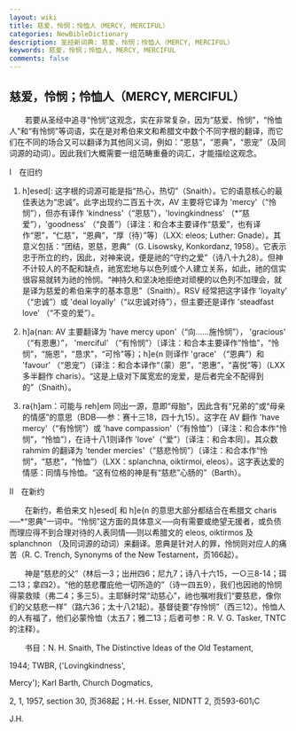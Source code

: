```yaml
---
layout: wiki
title: 慈爱，怜悯；怜恤人（MERCY, MERCIFUL）
categories: NewBibleDictionary
description: 圣经新词典: 慈爱，怜悯；怜恤人（MERCY, MERCIFUL）
keywords: 慈爱，怜悯；怜恤人, MERCY, MERCIFUL
comments: false
---
```


## 慈爱，怜悯；怜恤人（MERCY, MERCIFUL）

　　若要从圣经中追寻“怜悯”这观念，实在非常复杂，因为“慈爱、怜悯”，“怜恤人”和“有怜悯”等词语，实在是对希伯来文和希腊文中数个不同字根的翻译，而它们在不同的场合又可以翻译为其他同义词，例如：“恩慈”，“恩典”，“恩宠”（及同词源的动词）。因此我们大概需要一组范畴重叠的词汇，才能描绘这观念。

Ⅰ　在旧约

1. h]esed[: 这字根的词源可能是指“热心，热切”（Snaith）。它的语意核心的最佳表达为“忠诚”。此字出现约二百五十次，AV 主要将它译为 'mercy'（“怜悯”），但亦有译作 'kindness'（“恩慈”），'lovingkindness' （*“慈爱”），'goodness' （“良善”）〔译注：和合本主要译作“慈爱”，也有译作“恩”，“仁慈”，“恩典”，“厚（待）”等〕（LXX: eleos; Luther: Gnade）。其意义包括：“团结，恩慈，恩典”（G. Lisowsky, Konkordanz, 1958）。它表示忠于所立的约，因此，对神来说，便是祂的“守约之爱”（诗八十九28）。但神不计较人的不配和缺点，祂宽宏地与以色列或个人建立关系，如此，祂的信实很容易就转为祂的怜悯。“神持久和坚决地拒绝对顽梗的以色列不加理会，就是译为慈爱的希伯来字的基本意思”（Snaith）。RSV 经常把这字译作 'loyalty' （“忠诚”）或 'deal loyally'（“以忠诚对待”），但主要还是译作 'steadfast love' （“不变的爱”）。

2. h]a{nan: AV 主要翻译为 'have mercy upon'（“向……施怜悯”）， 'gracious' （“有恩惠）”， 'merciful' （“有怜悯”）〔译注：和合本主要译作“怜恤”，“怜悯”，“施恩”，“恳求”，“可怜”等〕；h]e{n 则译作 'grace' （“恩典”）和 'favour' （“恩宠”）〔译注：和合本译作“（蒙）恩”，“恩惠”，“喜悦”等〕（LXX 多半翻作 charis）。“这是上级对下属宽宏的宠爱，是后者完全不配得到的”（Snaith）。

3. ra{h]am：可能与 reh]em 同出一源，意即“母胎”，因此含有“兄弟的”或“母亲的情感”的意思（BDB──参：赛十三18，四十九15）。这字在 AV 翻作 'have mercy'（“有怜悯”）或 'have compassion'（“有怜恤”）〔译注：和合本作“怜悯”，“怜恤”〕，在诗十八1则译作 'love'（“爱”）〔译注：和合本同〕。其众数 rahmim 的翻译为 'tender mercies'（“慈悲怜悯”）〔译注：和合本作“怜悯”，“慈悲”，“怜恤”）（LXX：splanchna, oiktirmoi, eleos）。这字表达爱的情感：同情与怜恤。“这有位格的神是有“慈悲”心肠的”（Barth）。

Ⅱ　在新约

　　在新约，希伯来文 h]esed[ 和 h]e{n 的意思大部分都结合在希腊文 charis ──*“恩典”一词中。“怜悯”这方面的具体意义──向有需要或绝望无援者，或负债而理应得不到合理对待的人表同情──则以希腊文的 eleos, oiktirmos 及 splanchnon （及同词源的动词）来翻译。恩典是针对人的罪，怜悯则对应人的痛苦（R. C. Trench, Synonyms of the New Testament，页166起）。

　　神是“慈悲的父”（林后一3；出卅四6；尼九7；诗八十六15，一○三8-14；珥二13；拿四2）。“他的慈悲覆庇他一切所造的”（诗一四五9），我们也因祂的怜悯得蒙救赎（弗二4；多三5）。主耶稣时常“动慈心”，祂也嘱咐我们“要慈悲，像你们的父慈悲一样”（路六36；太十八21起）。基督徒要“存怜悯”（西三12）。怜恤人的人有福了，他们必蒙怜恤（太五7；雅二13；后者可参：R. V. G. Tasker, TNTC 的注释）。

　　书目：N. H. Snaith, The Distinctive Ideas of the Old Testament,

1944; TWBR, ('Lovingkindness',

Mercy'); Karl Barth, Church Dogmatics,

2, 1, 1957, section 30, 页368起；H.-H. Esser, NIDNTT 2, 页593-601¡C

J.H.








